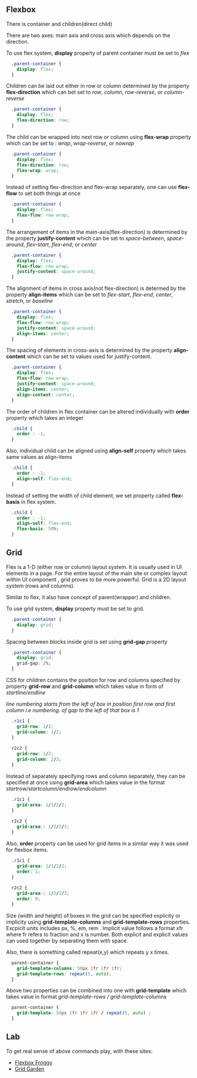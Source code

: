 ## Flexbox

There is container and children(direct child)

There are two axes: main axis and cross axis which depends on the direction.


To use flex system, **display** property of parent container must be set to *flex*

``` css
  .parent-container {
    display: flex;
  }
```

Children can be laid out either in row or column determined by the property **flex-direction** which can bet set to *row*, *column*, *row-reverse*, or *column-reverse*


``` css
  .parent-container {
    display: flex;
    flex-direction: row;
  }
```

The child can be wrapped into next row or column using **flex-wrap** property which can be set to : *wrap*, *wrap-reverse*, or *nowrap* 


``` css
  .parent-container {
    display: flex;
    flex-direction: row;
    flex-wrap: wrap;
  }
```

Instead of setting flex-direction and flex-wrap separately, one can use **flex-flow** to set both things at once

``` css
  .parent-container {
    display: flex;
    flex-flow: row wrap;
  }
```

The arrangement of items in the main-axis(flex-direction) is determined by the property **justify-content** which can be set to *space-between*, *space-around*, *flex-start*, *flex-end*, or *center*

``` css
  .parent-container {
    display: flex;
    flex-flow: row wrap;
    justify-content: space-around;
  }
```

The alignment of items in cross axis(not flex-direction) is determed by the property **align-items** which can be set to *flex-start*, *flex-end*, *center*, *stretch*, or *baseline*

``` css
  .parent-container {
    display: flex;
    flex-flow: row wrap;
    justify-content: space-around;
    align-items: center;
  }
```
The spacing of elements in cross-axis is determined by the property **align-content** which can be set to values used for justify-content.
``` css
  .parent-container {
    display: flex;
    flex-flow: row wrap;
    justify-content: space-around;
    align-items: center;
    align-content: center;
  }
```

The order of children in flex container can be altered individually with **order** property which takes an integer

``` css
  .child {
    order : -1;
  }
```

Also, individual child can be aligned using **align-self** property which takes same values as align-items

``` css
  .child {
    order : -1;
    align-self: flex-end;
  }
```
Instead of setting the width of child element, we set property called **flex-basis** in flex system. 

``` css
  .child {
    order : -1;
    align-self: flex-end;
    flex-basis: 50%;
  }
```
## Grid

Flex is a 1-D (either row or column) layout system. It is usually used in UI elements in a page. For the entire layout of the main site or complex layout within UI component , grid proves to be more powerful. Grid is a 2D layout system (rows and columns).

Similar to flex, it also have concept of parent(wrapper) and children.

To use grid system, **display** property must be set to grid.

``` css
  .parent-container {
    display: grid;
  }
```
Spacing between blocks inside grid is set using **grid-gap** property

``` css
  .parent-container {
    display: grid;
    grid-gap: 2%;
  }
```

CSS for children contains the position for row and columns specified by property **grid-row** and **grid-column** which takes value in form of *startline/endline*
  
*line numbering starts from the left of box in position first row and first column i.e numbering. of gap to the left of that box is 1*

``` css
  .r1c1 {
    grid-row: 1/2;
    grid-column: 1/2;
  }
  
  r2c2 {
    grid-row: 1/2;
    grid-column: 2/3;
  }
```

Instead of separately specifying rows and column separately, they can be specified at once using **grid-area** which takes value in the format *startrow/startcolumn/endrow/endcolumn*

``` css
  .r1c1 {
    grid-area: 1/1/2/2;
  }
  
  r2c2 {
    grid-area:: 1/2/2/3;
  }
  ```
  
Also, **order** property can be used for grid items in a similar way it was used for flexbox items.

``` css
  .r1c1 {
    grid-area: 1/1/2/2;
    order: 1;
  }
  
  r2c2 {
    grid-area:: 1/2/2/3;
    order: 0;
  }
  ```

Size (width and height) of boxes in the grid can be specified explicity or implicity using **grid-template-columns** and **grid-template-rows** properties. Excpicit units includes px, %, em, rem . Implicit value follows a format xfr where fr refers to fraction and x is number. Both explicit and explicit values can used together by separating them with space.

Also, there is something called repeat(x,y) which repeats y x times.

```css
  parent-container {
    grid-template-columns: 50px 1fr 1fr 1fr;
    grid-template-rows: repeat(5, auto);
  }
```

Above two properties can be combined into one with **grid-template** which takes value in format  *grid-template-rows / grid-template-columns*
```css
  parent-container {
    grid-template: 50px 1fr 1fr 1fr / repeat(5, auto) ;
  }
```
## Lab

To get real sense of above commands play, with these sites:

- [Flexbox Froggy](https://flexboxfroggy.com/)
- [Grid Garden](https://flexboxfroggy.com/)
